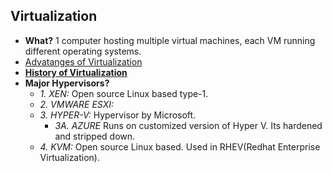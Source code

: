 ## Virtualization
- **What?** 1 computer hosting multiple virtual machines, each VM running different operating systems.
- [Advatanges of Virtualization]()
- **[History of Virtualization](History_of_Virtualization.md)** 
- **Major Hypervisors?**
  - *1. XEN:* Open source Linux based type-1. 
  - *2. VMWARE ESXI:* 
  - *3. HYPER-V:* Hypervisor by Microsoft.
    - *3A. AZURE* Runs on customized version of Hyper V. Its hardened and stripped down.
  - *4. KVM:* Open source Linux based. Used in RHEV(Redhat Enterprise Virtualization).
